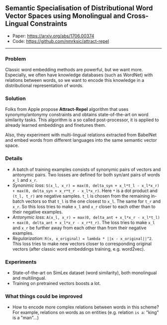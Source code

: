 ## Semantic Specialisation of Distributional Word Vector Spaces using Monolingual and Cross-Lingual Constraints

* Paper: https://arxiv.org/abs/1706.00374
* Code: https://github.com/nmrksic/attract-repel

-----

### Problem

Classic word embedding methods are powerful, but we want more. Especially, we often have knowledge databases (such as WordNet)
with relations between words, so we want to encode this knowledge in a distributional representation of words.

### Solution

Folks from Apple propose **Attract-Repel** algorithm that uses synonymy/antonymy constraints and obtains state-of-the-art
on word similarity tasks. This algorithm is a so called post-processor, it is applied to already learned
embeddings and finetunes them.

Also, they experiment with multi-lingual relations extracted from BabelNet and embed words from different languages into
the same semantic vector space.


### Details

* A batch of training examples consists of synonymic pairs of vectors and antonymic pairs. Two losses are defined for
both syn/ant pairs of words `x_l` and `x_r`.
* *Synonimic loss*: `S(x_l, x_r) = max(0, delta_syn + x_l*t_l - x_l*x_r) + max(0, delta_syn + x_r*t_r - x_l*x_r)`. Here `*`
is a dot product and `(t_l, t_r)` are negative samples. `t_l` is chosen from the remaining in-batch vectors so that `t_l` 
is the one closest to `x_l`. The same for `t_r` and `x_r`. So this loss tries to make `x_l` and `x_r` closer to each other than
to their negative examples.
* *Antonymic loss*: `A(x_l, x_r) = max(0, delta_ant + x_l*x_r - x_l*t_l) + max(0, delta_ant + x_l*x_r - x_r*t_r)`.
The loss tries to make `x_l` and `x_r` be further away from each other than from their negative examples.
* *Regularization*: `R(x, x_original) = lambda * ||x - x_original||^2`. This loss tries to make new vectors closer to
corresponding original vectors (after classic word embeddings training, e.g. word2vec).

### Experiments

* State-of-the-art on SimLex dataset (word similarity), both monolingual and multilingual.
* Training on pretrained vectors boosts a lot.

### What things could be improved

* How to encode more complex relations between words in this scheme? For example, relations on words as on entities
(e.g. relation `is a`: "king" is a "man"...)
